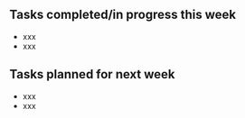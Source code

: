 ## Tasks completed/in progress this week
- xxx
- xxx


## Tasks planned for next week
- xxx
- xxx
  
